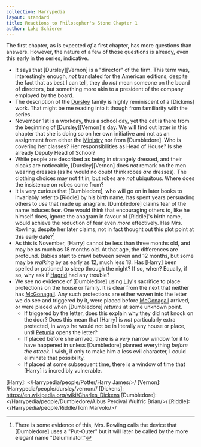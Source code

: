```yaml
---
collection: Harrypedia
layout: standard
title: Reactions to Philosopher's Stone Chapter 1
author: Luke Schierer
---
```


The first chapter, as is expected _of_ a first chapter, has more questions than answers. However, the nature of a few of those questions is already, even this early in the series, indicative.

- It says that [Dursley][Vernon] is a "director" of the firm. This term was, interestingly enough, _not_ translated for the American editions, despite the fact that as best I can tell, they do _not_ mean someone on the board of directors, but something more akin to a president of the company employed by the board.
- The description of the [Dursley] family is highly reminiscent of a [Dickens] work. That might be me reading into it though from familiarity with the series.
- November 1st is a workday, thus a school day, yet the cat is there from the beginning of [Dursley][Vernon]'s day. We will find out latter in this chapter that she is doing so on her own initiative and not as an assignment from either the [Ministry] nor from [Dumbledore]. Who is covering her classes? Her responsibilities as Head of House? Is she already Deputy Head of School?
- While people are described as being in strangely dressed, and their cloaks are noticeable, [Dursley][Vernon] does _not_ remark on the men wearing dresses (as he would no doubt think robes _are_ dresses). The clothing choices may not fit in, but robes are _not_ ubiquitous. Where does the insistence on robes come from?
- It is very curious that [Dumbledore], who will go on in later books to invariably refer to [Riddle] by his birth name, has spent years persuading others to _use_ that made up anagram. [Dumbledore] claims fear of the name induces fear. One would think that encouraging others to, like he himself does, ignore the anagram in favour of [Riddle]'s birth name, would achieve the reduction of fear even _more_ effectively. Has Mrs. Rowling, despite her later claims, not in fact thought out this plot point at this early date?[^240424-1]
- As this is November, [Harry] cannot be less than three months old, and may be as much as 18 months old. At that age, the differences are profound. Babies start to crawl between seven and 12 months, but some may be _walking_ by as early as 12, much less 18. Has [Harry] been spelled or potioned to sleep through the night? If so, when? Equally, if so, why ask if [Hagrid] had any trouble?
- We see no evidence of [Dumbledore] using [Lily]'s sacrifice to place protections on the house or family. It is clear from the next that neither has [McGonagall]. Any such protections are either woven into the letter we do see and triggered by it, were placed before [McGonagall] arrived, or were placed when [Dumbledore] _returns_ at some unknown point.
  - If triggered by the letter, does this explain why they did not knock on the door? Does this mean that [Harry] is _not_ particularly extra protected, in ways he would not be in literally any house or place, until [Petunia] opens the letter?
  - If placed before she arrived, there is a _very_ narrow window for it to have happened in unless [Dumbledore] planned everything _before the attack._ I wish, if only to make him a less evil character, I could eliminate that possibility.
  - If placed at some subsequent time, there is a window of time that [Harry] is incredibly vulnerable.

[Hagrid]: /Harrypedia/people/hagrid/rubeus//
[Dursley]: /Harrypedia/people/dursley//
[Ministry]: /Harrypedia/culture/government//
[Petunia]: /Harrypedia/people/Evans/petunia//
[McGonagall]: /Harrypedia/people/McGonagall/Minerva//
[Lily]: </Harrypedia/peopleEvans/Lily J//>
[Harry]: </Harrypedia/people/Potter/Harry James/>/
[Vernon]: /Harrypedia/people/dursley/vernon//
[Dickens]: https://en.wikipedia.org/wiki/Charles_Dickens
[Dumbledore]: </Harrypedia/people/Dumbledore/Albus Percival Wulfric Brian/>/
[Riddle]: </Harrypedia/people/Riddle/Tom Marvolo/>/

[^240424-1]: There is some evidence of this, Mrs. Rowling calls the device that [Dumbledore] uses a "Put-Outer" but it will later be called by the more elegant name "Deluminator."
